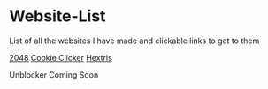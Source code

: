 # Website-List
List of all the websites I have made and clickable links to get to them


[2048](https://schoolby.github.io/2048)
[Cookie Clicker](https://schoolby.github.io/CookieClikerV2/)
[Hextris](https://schoolby.github.io/hextris)

Unblocker Coming Soon
